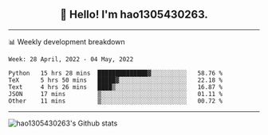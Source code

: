 <h2 align="center">👋 Hello! I'm hao1305430263.</h2>


---- 
📊 Weekly development breakdown

<!--START_SECTION:waka-->
```text
Week: 28 April, 2022 - 04 May, 2022

Python   15 hrs 28 mins  ██████████████▓░░░░░░░░░░   58.76 % 
TeX      5 hrs 50 mins   █████▓░░░░░░░░░░░░░░░░░░░   22.18 % 
Text     4 hrs 26 mins   ████▒░░░░░░░░░░░░░░░░░░░░   16.87 % 
JSON     17 mins         ▒░░░░░░░░░░░░░░░░░░░░░░░░   01.11 % 
Other    11 mins         ▒░░░░░░░░░░░░░░░░░░░░░░░░   00.72 % 
```
<!--END_SECTION:waka-->
----
![hao1305430263's Github stats](https://github-readme-stats.vercel.app/api?username=hao1305430263&show_icons=true)


<!--
**hao1305430263/hao1305430263** is a ✨ _special_ ✨ repository because its `README.md` (this file) appears on your GitHub profile.

Here are some ideas to get you started:

- 🔭 I’m currently working on ...
- 🌱 I’m currently learning ...
- 👯 I’m looking to collaborate on ...
- 🤔 I’m looking for help with ...
- 💬 Ask me about ...
- 📫 How to reach me: ...
- 😄 Pronouns: ...
- ⚡ Fun fact: ...
-->

